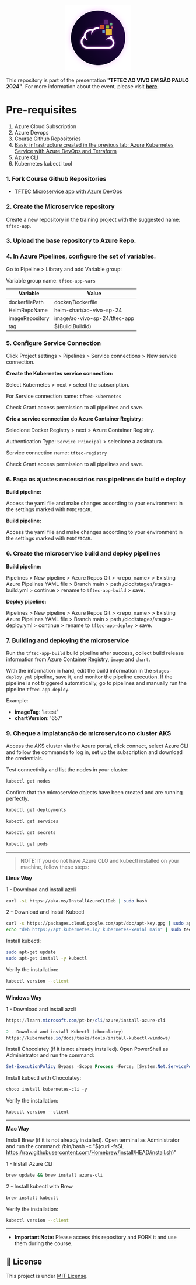 <p align="center">
<img src="assets/images/unicast_logo.png">
</p>

This repository is part of the presentation **"TFTEC AO VIVO EM SÃO PAULO 2024"**. For more information about the event, please visit [**here**](https://www.tftec.com.br/tftecaovivo-2024/).

# Pre-requisites

1. Azure Cloud Subscription
2. Azure Devops
3. Course Github Repositories
4. [Basic infrastructure created in the previous lab: Azure Kubernetes Service with Azure DevOps and Terraform](https://github.com/asilvajunior/tftec-terraform-aovivo-24)
5. Azure CLI
6. Kubernetes kubectl tool 

### 1. Fork Course Github Repositories

- [TFTEC Microservice app with Azure DevOps](https://github.com/asilvajunior/tftec-terraform-aovivo-24-app)

### 2. Create the Microservice repository

Create a new repository in the training project with the suggested name: `tftec-app`.

### 3. Upload the base repository to Azure Repo.

### 4. In Azure Pipelines, configure the set of variables.

Go to Pipeline > Library and add Variable group:

Variable group name: `tftec-app-vars`

| **Variable**           | **Value**                                |
|------------------------|------------------------------------------|
| dockerfilePath          | docker/Dockerfile                         |
| HelmRepoName           | helm-chart/ao-vivo-sp-24                 |
| imageRepository        | image/ao-vivo-sp-24/tftec-app            |
| tag                    | $(Build.BuildId)                         |

### 5. Configure Service Connection

Click Project settings > Pipelines > Service connections > New service connection.

**Create the Kubernetes service connection:**

Select Kubernetes > next > select the subscription.

For Service connection name: `tftec-kubernetes`

Check Grant access permission to all pipelines and save.

**Crie a service connection do Azure Container Registry:**

Selecione Docker Registry > next > Azure Container Registry.

Authentication Type: `Service Principal` > selecione a assinatura.

Service connection name: `tftec-registry`

Check Grant access permission to all pipelines and save.

### 6. Faça os ajustes necessários nas pipelines de build e deploy

**Build pipeline:**

Access the yaml file and make changes according to your environment in the settings marked with `MODIFICAR`.

**Build pipeline:**

Access the yaml file and make changes according to your environment in the settings marked with `MODIFICAR`.

### 6. Create the microservice build and deploy pipelines

**Build pipeline:**

Pipelines > New pipeline > Azure Repos Git > <repo_name> > Existing Azure Pipelines YAML file > Branch main > path /cicd/stages/stages-build.yml > continue > rename to `tftec-app-build` > save.

**Deploy pipeline:**

Pipelines > New pipeline > Azure Repos Git > <repo_name> > Existing Azure Pipelines YAML file > Branch main > path /cicd/stages/stages-deploy.yml > continue > rename to `tftec-app-deploy` > save.

### 7. Building and deploying the microservice

Run the `tftec-app-build` build pipeline after success, collect build release information from Azure Container Registry, `image` and `chart`.

With the information in hand, edit the build information in the `stages-deploy.yml` pipeline, save it, and monitor the pipeline execution. If the pipeline is not triggered automatically, go to pipelines and manually run the pipeline `tftec-app-deploy`.

Example:

- **imageTag**: 'latest'
- **chartVersion**: '657'

### 9. Cheque a implatanção do microservico no cluster AKS

Access the AKS cluster via the Azure portal, click connect, select Azure CLI and follow the commands to log in, set up the subscription and download the credentials.

Test connectivity and list the nodes in your cluster:

```bash
kubectl get nodes
```

Confirm that the microservice objects have been created and are running perfectly.

```bash
kubectl get deployments
```

```bash
kubectl get services
```

```bash
kubectl get secrets
```

```bash
kubectl get pods 
```

---

>NOTE: If you do not have Azure CLO and kubectl installed on your machine, follow these steps:

**Linux Way**

1 - Download and install azcli

```bash
curl -sL https://aka.ms/InstallAzureCLIDeb | sudo bash
````

2 - Download and install Kubectl

```bash
curl -s https://packages.cloud.google.com/apt/doc/apt-key.gpg | sudo apt-key add -
echo "deb https://apt.kubernetes.io/ kubernetes-xenial main" | sudo tee /etc/apt/sources.list.d/kubernetes.list
````

Install kubectl:

```bash
sudo apt-get update
sudo apt-get install -y kubectl
````

Verify the installation:

```bash
kubectl version --client
````

---

**Windows Way**

1 - Download and install azcli

```powershell
https://learn.microsoft.com/pt-br/cli/azure/install-azure-cli
````

```powershell
2 - Download and install Kubectl (chocolatey)
https://kubernetes.io/docs/tasks/tools/install-kubectl-windows/
````

Install Chocolatey (if it is not already installed). Open PowerShell as Administrator and run the command:

```powershell
Set-ExecutionPolicy Bypass -Scope Process -Force; [System.Net.ServicePointManager]::SecurityProtocol = [System.Net.ServicePointManager]::SecurityProtocol -bor 3072; iex ((New-Object System.Net.WebClient).DownloadString('https://community.chocolatey.org/install.ps1'))
````

Install kubectl with Chocolatey:

```powershell
choco install kubernetes-cli -y
````

Verify the installation:

```powershell
kubectl version --client
````

---

**Mac Way**

Install Brew (if it is not already installed). Open terminal as Administrator and run the command:
/bin/bash -c "$(curl -fsSL https://raw.githubusercontent.com/Homebrew/install/HEAD/install.sh)"

1 - Install Azure CLI

```bash
brew update && brew install azure-cli
````

2 - Install kubectl with Brew

```bash
brew install kubectl
````
Verify the installation:

```bash
kubectl version --client
````
---

- **Important Note:** Please access this repository and FORK it and use them during the course.

## :memo: License

This project is under [MIT License](./LICENSE).